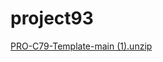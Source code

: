 # project93
[PRO-C79-Template-main (1).unzip](https://github.com/kittukeshav/project93/files/12420378/PRO-C79-Template-main.1.zip)
